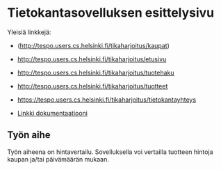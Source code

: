# Tietokantasovelluksen esittelysivu

Yleisiä linkkejä:
*  (http://tespo.users.cs.helsinki.fi/tikaharjoitus/kaupat)
* http://tespo.users.cs.helsinki.fi/tikaharjoitus/etusivu
* http://tespo.users.cs.helsinki.fi/tikaharjoitus/tuotehaku
* http://tespo.users.cs.helsinki.fi/tikaharjoitus/tuotteet
* https://tespo.users.cs.helsinki.fi/tikaharjoitus/tietokantayhteys

* [Linkki dokumentaatiooni](https://www.github.com)

## Työn aihe

Työn aiheena on hintavertailu. Sovelluksella voi vertailla tuotteen hintoja kaupan ja/tai päivämäärän mukaan.
